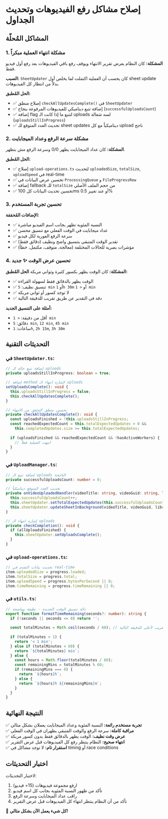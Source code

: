 # إصلاح مشاكل رفع الفيديوهات وتحديث الجداول

## المشاكل المُحلّة

### 1. **مشكلة انتهاء العملية مبكراً**
**المشكلة:** كان النظام يعرض تقرير الانتهاء ويوقف رفع باقي الفيديوهات بعد رفع أول فيديو فقط.

**السبب:** `SheetUpdater` كان يحسب أن العملية اكتملت لما يخلص أول sheet update بدلاً من انتظار كل الفيديوهات.

**الحل المُطبق:**
- ✅ إصلاح منطق `checkAllUpdatesComplete()` في `SheetUpdater`
- ✅ إضافة تتبع ديناميكي للفيديوهات المرفوعة بنجاح (`successfulUploadsCount`)
- ✅ إضافة flag لتتبع ما إذا كانت الـ uploads لسه شغالة (`uploadsStillInProgress`)
- ✅ تحديث العدد المتوقع للـ sheet updates ديناميكياً مع كل upload ناجح

### 2. **مشكلة سرعة الرفع وعداد الميجابايت**
**المشكلة:** كان عداد الميجابايت يظهر 0/0 وسرعة الرفع مش بتظهر.

**الحل المُطبق:**
- ✅ إصلاح `upload-operations.ts` لتحديث `uploadedSize`, `totalSize`, `uploadSpeed` في real-time
- ✅ تحسين عرض البيانات في `ProcessingQueue` و `FileProgressRow`
- ✅ إضافة fallback للـ `totalSize` من حجم الملف الأصلي
- ✅ تحسين تحديث البيانات كل 100ms أو عند تغيير 0.5%

### 3. **تحسين تجربة المستخدم**
**الإضافات المُحققة:**
- ✅ النسبة المئوية تظهر بجانب اسم الفيديو مباشرة
- ✅ عداد ميجابايت في الوقت الفعلي مع تنسيق محسن
- ✅ سرعة الرفع الفورية لكل فيديو
- ✅ تقدير الوقت المتبقي بتنسيق واضح ونظيف (دقائق فقط)
- ✅ مؤشرات بصرية للحالات المختلفة (معالجة، متوقف، مكتمل، خطأ)

### 4. **تحسين عرض الوقت** ✨ جديد
**المشكلة:** كان الوقت يظهر بكسور كثيرة وثواني مربكة
**الحل المُطبق:**
- ✅ الوقت يظهر بالدقائق فقط لسهولة القراءة
- ✅ تنسيق نظيف: `5 min` أو `1h 30m` أو `< 1 min`
- ✅ لا توجد كسور أو ثواني مربكة
- ✅ دقة في التقدير عن طريق تقريب للدقيقة التالية

**أمثلة على التنسيق الجديد:**
- أقل من دقيقة: `< 1 min`
- دقائق: `5 min`, `12 min`, `45 min`
- ساعات: `1h`, `2h 15m`, `3h 30m`

## التحديثات التقنية

### في `SheetUpdater.ts`:
```typescript
// إضافة تتبع حالة الـ uploads
private uploadsStillInProgress: boolean = true;

// إضافة method لإشارة انتهاء الـ uploads
setUploadsComplete(): void {
  this.uploadsStillInProgress = false;
  this.checkAllUpdatesComplete();
}

// تحسين منطق التحقق من الانتهاء
private checkAllUpdatesComplete(): void {
  const uploadsFinished = !this.uploadsStillInProgress;
  const reachedExpectedCount = this.totalExpectedUpdates > 0 && 
    this.completedUpdates.size >= this.totalExpectedUpdates;
  
  if (uploadsFinished && reachedExpectedCount && !hasActiveWorkers) {
    // انتهت العملية فعلاً
  }
}
```

### في `UploadManager.ts`:
```typescript
// إضافة تتبع الـ uploads الناجحة
private successfulUploadsCount: number = 0;

// تحديث العدد المتوقع ديناميكياً
private onVideoUploadedHandler(videoTitle: string, videoGuid: string, libraryId: string): void {
  this.successfulUploadsCount++;
  this.sheetUpdater.setTotalExpectedUpdates(this.successfulUploadsCount);
  this.sheetUpdater.updateSheetInBackground(videoTitle, videoGuid, libraryId);
}

// إشارة انتهاء الـ uploads
private checkCompletion(): void {
  if (allUploadsFinished) {
    this.sheetUpdater.setUploadsComplete();
  }
}
```

### في `upload-operations.ts`:
```typescript
// تحديث بيانات التقدم في real-time
item.uploadedSize = progress.loaded;
item.totalSize = progress.total;
item.uploadSpeed = progress.bytesPerSecond || 0;
item.timeRemaining = progress.timeRemaining || 0;
```

### في `utils.ts`:
```typescript
// دالة تنسيق الوقت الجديدة - نظيفة وواضحة
export function formatTimeRemaining(seconds?: number): string {
  if (!seconds || seconds <= 0) return '';
  
  const totalMinutes = Math.ceil(seconds / 60); // تقريب لأعلى للدقيقة التالية
  
  if (totalMinutes < 1) {
    return '< 1 min';
  } else if (totalMinutes < 60) {
    return `${totalMinutes} min`;
  } else {
    const hours = Math.floor(totalMinutes / 60);
    const remainingMins = totalMinutes % 60;
    if (remainingMins === 0) {
      return `${hours}h`;
    } else {
      return `${hours}h ${remainingMins}m`;
    }
  }
}
```

## النتيجة النهائية

✅ **تجربة مستخدم رائعة:** النسبة المئوية وعداد الميجابايت يعملان بشكل مثالي  
✅ **مراقبة كاملة:** سرعة الرفع والوقت المتبقي يظهران في الوقت الفعلي  
✅ **عرض وقت نظيف:** الوقت يظهر بالدقائق فقط بدون كسور مربكة  
✅ **انتهاء صحيح:** النظام ينتظر رفع كل الفيديوهات قبل عرض التقرير  
✅ **استقرار تام:** لا توجد مشاكل في timing أو race conditions

## اختبار التحديثات

لاختبار التحديثات:
1. ارفع مجموعة فيديوهات (15+ فيديو)
2. تأكد من ظهور النسبة المئوية بجانب كل اسم فيديو
3. راقب عداد الميجابايت وسرعة الرفع
4. تأكد من أن النظام ينتظر انتهاء كل الفيديوهات قبل عرض التقرير

🎉 **كل شيء يعمل الآن بشكل مثالي!** 